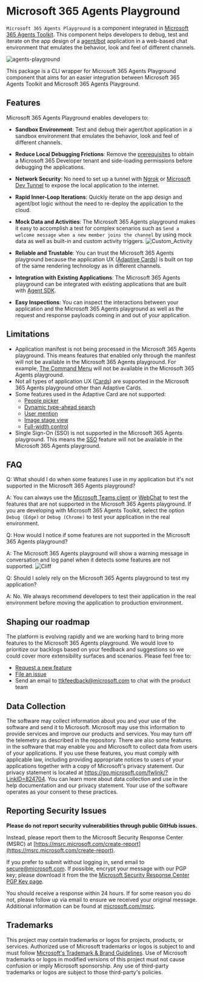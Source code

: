 # Microsoft 365 Agents Playground

`Microsoft 365 Agents Playground` is a component integrated in [Microsoft 365 Agents Toolkit](https://learn.microsoft.com/microsoftteams/platform/toolkit/teams-toolkit-fundamentals?pivots=visual-studio-code-v5). This component helps developers to debug, test and iterate on the app design of a [agent/bot](https://learn.microsoft.com/microsoftteams/platform/bots/what-are-bots) application in a web-based chat environment that emulates the behavior, look and feel of different channels.

![agents-playground](https://aka.ms/emulator-hero-image)

This package is a CLI wrapper for Microsoft 365 Agents Playground component that aims for an easier integration between Microsoft 365 Agents Toolkit and Microsoft 365 Agents Playground.

## Features

Microsoft 365 Agents Playground enables developers to:

- **Sandbox Environment**: Test and debug their agent/bot application in a sandbox environment that emulates the behavior, look and feel of different channels.
- **Reduce Local Debugging Frictions**: Remove the [prerequisites](https://learn.microsoft.com/microsoftteams/platform/toolkit/tools-prerequisites#accounts-to-build-your-teams-app) to obtain a Microsoft 365 Developer tenant and side-loading permissions before debugging the applications.
- **Network Security**: No need to set up a tunnel with [Ngrok](https://ngrok.com/) or [Microsoft Dev Tunnel](https://learn.microsoft.com/azure/developer/dev-tunnels/overview) to expose the local application to the internet.
- **Rapid Inner-Loop Iterations**: Quickly iterate on the app design and agent/bot logic without the need to re-deploy the application to the cloud.
- **Mock Data and Activities**: The Microsoft 365 Agents playground makes it easy to accomplish a test for complex scenarios such as `Send a welcome message when a new member joins the channel` by using mock data as well as built-in and custom activity triggers.
  ![Custom_Activity](https://github.com/user-attachments/assets/557035bd-dfb0-4b7c-8ff3-71a00de695ed)

- **Reliable and Trustable**: You can trust the Microsoft 365 Agents playground because the application UX ([Adaptive Cards](https://learn.microsoft.com/microsoftteams/platform/task-modules-and-cards/cards/cards-reference#adaptive-card)) is built on top of the same rendering technology as in different channels.
- **Integration with Existing Applications**: The Microsoft 365 Agents playground can be integrated with existing applications that are built with [Agent SDK](https://learn.microsoft.com/en-us/microsoft-365/agents-sdk/).
- **Easy Inspections**: You can inspect the interactions between your application and the Microsoft 365 Agents playground as well as the request and response payloads coming in and out of your application.

## Limitations

- Application manifest is not being processed in the Microsoft 365 Agents playground. This means features that enabled only through the manifest will not be available in the Microsoft 365 Agents playground. For example, [The Command Menu](https://learn.microsoft.com/microsoftteams/platform/bots/how-to/create-a-bot-commands-menu?tabs=desktop%2Cdotnet) will not be available in the Microsoft 365 Agents playground.
- Not all types of application UX ([Cards](https://learn.microsoft.com/microsoftteams/platform/task-modules-and-cards/what-are-cards)) are supported in the Microsoft 365 Agents playground other than Adaptive Cards.
- Some features used in the Adaptive Card are not supported:
  - [People picker](https://learn.microsoft.com/microsoftteams/platform/task-modules-and-cards/cards/people-picker)
  - [Dynamic type-ahead search](https://learn.microsoft.com/microsoftteams/platform/task-modules-and-cards/cards/dynamic-search)
  - [User mention](https://learn.microsoft.com/microsoftteams/platform/task-modules-and-cards/cards/cards-format?tabs=adaptive-md%2Cdesktop%2Cconnector-html#sample-adaptive-card-with-a-mention)
  - [Image stage view](https://learn.microsoft.com/microsoftteams/platform/task-modules-and-cards/cards/cards-format?tabs=adaptive-md%2Cdesktop%2Cconnector-html#stage-view-for-images-in-adaptive-cards)
  - [Full-width control](https://learn.microsoft.com/microsoftteams/platform/task-modules-and-cards/cards/cards-format?tabs=adaptive-md%2Cdesktop%2Cconnector-html#full-width-adaptive-card)
- Single Sign-On (SSO) is not supported in the Microsoft 365 Agents playground. This means the [SSO](https://learn.microsoft.com/microsoftteams/platform/bots/how-to/authentication/bot-sso-overview) feature will not be available in the Microsoft 365 Agents playground.

## FAQ

Q: What should I do when some features I use in my application but it's not supported in the Microsoft 365 Agents playground?

A: You can always use the [Microsoft Teams client](https://teams.microsoft.com/) or [WebChat](https://learn.microsoft.com/azure/bot-service/bot-builder-webchat-overview) to test the features that are not supported in the Microsoft 365 Agents playground. If you are developing with Microsoft 365 Agents Toolkit, select the option `Debug (Edge)` or `Debug (Chrome)` to test your application in the real environment.

Q: How would I notice if some features are not supported in the Microsoft 365 Agents playground?

A: The Microsoft 365 Agents playground will show a warning message in conversation and log panel when it detects some features are not supported.
![Cliff](https://github.com/user-attachments/assets/3b0b9390-c15c-423a-834b-5d140ced16e1)

Q: Should I solely rely on the Microsoft 365 Agents playground to test my application?

A: No. We always recommend developers to test their application in the real environment before moving the application to production environment.

## Shaping our roadmap

The platform is evolving rapidly and we are working hard to bring more features to the Microsoft 365 Agents playground. We would love to prioritize our backlogs based on your feedback and suggestions so we could cover more extensibility surfaces and scenarios. Please feel free to:

- [Request a new feature](https://github.com/OfficeDev/TeamsFx/issues/new?assignees=&labels=&template=feature_request.md&title=)
- [File an issue](https://github.com/OfficeDev/TeamsFx/issues/new?assignees=&labels=&template=bug_report.md&title=)
- Send an email to [ttkfeedback@microsoft.com](mailto:ttkfeedback@microsoft.com) to chat with the product team

## Data Collection

The software may collect information about you and your use of the software and send it to Microsoft. Microsoft may use this information to provide services and improve our products and services. You may turn off the telemetry as described in the repository. There are also some features in the software that may enable you and Microsoft to collect data from users of your applications. If you use these features, you must comply with applicable law, including providing appropriate notices to users of your applications together with a copy of Microsoft's privacy statement. Our privacy statement is located at https://go.microsoft.com/fwlink/?LinkID=824704. You can learn more about data collection and use in the help documentation and our privacy statement. Your use of the software operates as your consent to these practices.

## Reporting Security Issues

**Please do not report security vulnerabilities through public GitHub issues.**

Instead, please report them to the Microsoft Security Response Center (MSRC) at [https://msrc.microsoft.com/create-report](https://msrc.microsoft.com/create-report).

If you prefer to submit without logging in, send email to [secure@microsoft.com](mailto:secure@microsoft.com). If possible, encrypt your message with our PGP key; please download it from the the [Microsoft Security Response Center PGP Key page](https://www.microsoft.com/msrc/pgp-key-msrc).

You should receive a response within 24 hours. If for some reason you do not, please follow up via email to ensure we received your original message. Additional information can be found at [microsoft.com/msrc](https://www.microsoft.com/msrc).

## Trademarks

This project may contain trademarks or logos for projects, products, or services. Authorized use of Microsoft trademarks or logos is subject to and must follow [Microsoft's Trademark & Brand Guidelines](https://www.microsoft.com/legal/intellectualproperty/trademarks/usage/general). Use of Microsoft trademarks or logos in modified versions of this project must not cause confusion or imply Microsoft sponsorship. Any use of third-party trademarks or logos are subject to those third-party's policies.
